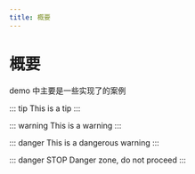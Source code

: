 ```yaml
---
title: 概要
---
```


# 概要

demo 中主要是一些实现了的案例

::: tip
This is a tip
:::

::: warning
This is a warning
:::

::: danger
This is a dangerous warning
:::

::: danger STOP
Danger zone, do not proceed
:::

<ClientOnly>
    <demoPointAll/>
</ClientOnly>
